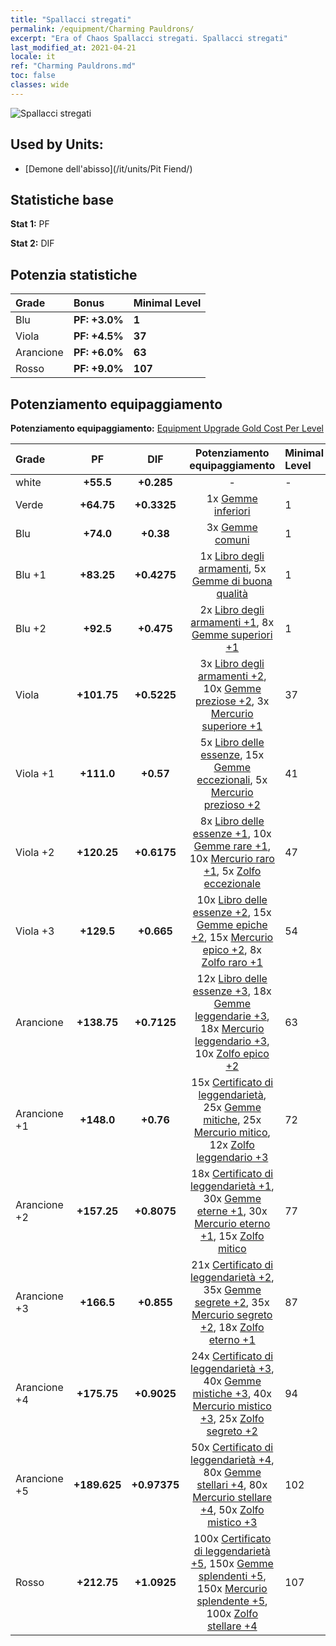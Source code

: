 ```yaml
---
title: "Spallacci stregati"
permalink: /equipment/Charming Pauldrons/
excerpt: "Era of Chaos Spallacci stregati. Spallacci stregati"
last_modified_at: 2021-04-21
locale: it
ref: "Charming Pauldrons.md"
toc: false
classes: wide
---
```


  ![Spallacci stregati](/images/e/e_5054.png)

## Used by Units:

* [Demone dell'abisso](/it/units/Pit Fiend/) 


## Statistiche base
 **Stat 1:** PF

 **Stat 2:** DIF

## Potenzia statistiche

  |     Grade    |   Bonus | Minimal Level | 
  |:-------------|:--------|:--------------| 
  | Blu | **PF: +3.0%** | **1** | 
  | Viola | **PF: +4.5%** | **37** | 
  | Arancione | **PF: +6.0%** | **63** | 
  | Rosso | **PF: +9.0%** | **107** | 


## Potenziamento equipaggiamento
 **Potenziamento equipaggiamento:** [Equipment Upgrade Gold Cost Per Level](/equipment/EquipmentUpgradeCostPerLevel/) 

  |          Grade      | PF | DIF | Potenziamento equipaggiamento | Minimal Level |
  |:--------------------|:---------:|:---------:|:----------------:|:--------------|
  | white | **+55.5** | **+0.285** | - | - |
  | Verde | **+64.75** | **+0.3325** | 1x [Gemme inferiori](/it/Items/mat_4/) | 1 |
  | Blu | **+74.0** | **+0.38** | 3x [Gemme comuni](/it/Items/mat_10/) | 1 |
  | Blu +1 | **+83.25** | **+0.4275** | 1x [Libro degli armamenti](/it/Items/mat_18/), 5x [Gemme di buona qualità](/it/Items/mat_16/) | 1 |
  | Blu +2 | **+92.5** | **+0.475** | 2x [Libro degli armamenti +1](/it/Items/mat_25/), 8x [Gemme superiori +1](/it/Items/mat_23/) | 1 |
  | Viola | **+101.75** | **+0.5225** | 3x [Libro degli armamenti +2](/it/Items/mat_32/), 10x [Gemme preziose +2](/it/Items/mat_30/), 3x [Mercurio superiore +1](/it/Items/mat_21/) | 37 |
  | Viola +1 | **+111.0** | **+0.57** | 5x [Libro delle essenze](/it/Items/mat_39/), 15x [Gemme eccezionali](/it/Items/mat_37/), 5x [Mercurio prezioso +2](/it/Items/mat_28/) | 41 |
  | Viola +2 | **+120.25** | **+0.6175** | 8x [Libro delle essenze +1](/it/Items/mat_46/), 10x [Gemme rare +1](/it/Items/mat_44/), 10x [Mercurio raro +1](/it/Items/mat_42/), 5x [Zolfo eccezionale](/it/Items/mat_36/) | 47 |
  | Viola +3 | **+129.5** | **+0.665** | 10x [Libro delle essenze +2](/it/Items/mat_53/), 15x [Gemme epiche +2](/it/Items/mat_51/), 15x [Mercurio epico +2](/it/Items/mat_49/), 8x [Zolfo raro +1](/it/Items/mat_43/) | 54 |
  | Arancione | **+138.75** | **+0.7125** | 12x [Libro delle essenze +3](/it/Items/mat_60/), 18x [Gemme leggendarie +3](/it/Items/mat_58/), 18x [Mercurio leggendario +3](/it/Items/mat_56/), 10x [Zolfo epico +2](/it/Items/mat_50/) | 63 |
  | Arancione +1 | **+148.0** | **+0.76** | 15x [Certificato di leggendarietà](/it/Items/mat_67/), 25x [Gemme mitiche](/it/Items/mat_65/), 25x [Mercurio mitico](/it/Items/mat_63/), 12x [Zolfo leggendario +3](/it/Items/mat_57/) | 72 |
  | Arancione +2 | **+157.25** | **+0.8075** | 18x [Certificato di leggendarietà +1](/it/Items/mat_74/), 30x [Gemme eterne +1](/it/Items/mat_72/), 30x [Mercurio eterno +1](/it/Items/mat_70/), 15x [Zolfo mitico](/it/Items/mat_64/) | 77 |
  | Arancione +3 | **+166.5** | **+0.855** | 21x [Certificato di leggendarietà +2](/it/Items/mat_81/), 35x [Gemme segrete +2](/it/Items/mat_79/), 35x [Mercurio segreto +2](/it/Items/mat_77/), 18x [Zolfo eterno +1](/it/Items/mat_71/) | 87 |
  | Arancione +4 | **+175.75** | **+0.9025** | 24x [Certificato di leggendarietà +3](/it/Items/mat_88/), 40x [Gemme mistiche +3](/it/Items/mat_86/), 40x [Mercurio mistico +3](/it/Items/mat_84/), 25x [Zolfo segreto +2](/it/Items/mat_78/) | 94 |
  | Arancione +5 | **+189.625** | **+0.97375** | 50x [Certificato di leggendarietà +4](/it/Items/mat_95/), 80x [Gemme stellari +4](/it/Items/mat_93/), 80x [Mercurio stellare +4](/it/Items/mat_91/), 50x [Zolfo mistico +3](/it/Items/mat_85/) | 102 |
  | Rosso | **+212.75** | **+1.0925** | 100x [Certificato di leggendarietà +5](/it/Items/mat_102/), 150x [Gemme splendenti +5](/it/Items/mat_100/), 150x [Mercurio splendente +5](/it/Items/mat_98/), 100x [Zolfo stellare +4](/it/Items/mat_92/) | 107 |

